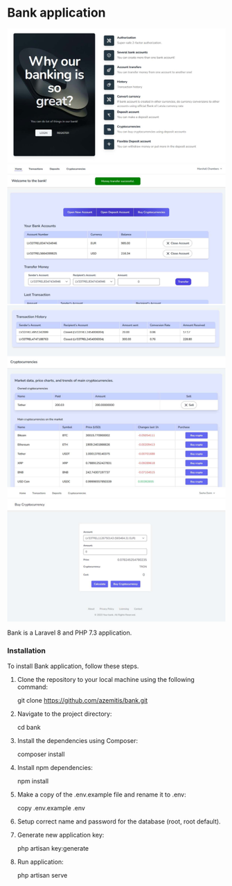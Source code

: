 # Bank application

![Img](land.jpg)
![Img](main.jpg)
![Img](transactions.jpg)
![Img](cryptolist.jpg)
![Img](crypto.jpg)

Bank is a Laravel 8 and PHP 7.3 application.

### Installation

To install Bank application, follow these steps.

1. Clone the repository to your local machine using the following command:


    git clone https://github.com/azemitis/bank.git

2. Navigate to the project directory:


    cd bank

3. Install the dependencies using Composer:


    composer install

4. Install npm dependencies:


    npm install

5. Make a copy of the .env.example file and rename it to .env:


    copy .env.example .env

6. Setup correct name and password for the database (root, root default).


7. Generate new application key:


    php artisan key:generate

8. Run application:


    php artisan serve
